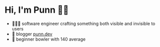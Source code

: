 # Hi, I'm Punn 👋🏼

- 👨🏻‍💻 software engineer crafting something both visible and invisible to users
- 📝 blogger [punn.dev](https://punn.dev/blogs)
- 🎳 beginner bowler with 140 average 

<!---![Top Langs](https://github-stats.punn.dev/api/top-langs/?username=nacabacu&layout=compact)--->
